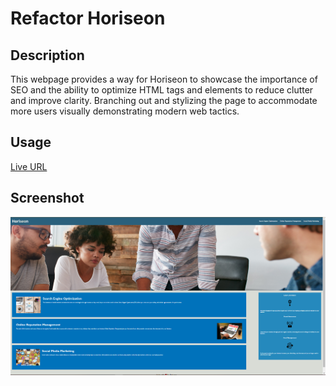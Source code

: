 # Refactor Horiseon 

## Description

This webpage provides a way for Horiseon to showcase the importance of SEO and the ability to optimize
HTML tags and elements to reduce clutter and improve clarity. Branching out and stylizing the page to
accommodate more users visually demonstrating modern web tactics.

## Usage
[Live URL](https://eguerreroxx.github.io/refactor-horiseon)

## Screenshot
![Screenshot of Refactor Horiseon](screenshots\refactor_horiseon_full_page_screenshot.PNG)